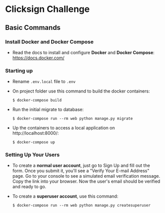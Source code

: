 # Clicksign Challenge

## Basic Commands

### Install Docker and Docker Compose

-   Read the docs to install and configure **Docker** and **Docker Compose**:
    https://docs.docker.com/

### Starting up

-   Rename `.env.local` file to `.env`

-   On project folder use this command to build the docker containers:

        $ docker-compose build

-   Run the initial migrate to database:

        $ docker-compose run --rm web python manage.py migrate

-   Up the containers to access a local application on http://localhost:8000/:

        $ docker-compose up

### Setting Up Your Users

-   To create a **normal user account**, just go to Sign Up and fill out the form. Once you submit it, you'll see a "Verify Your E-mail Address" page. Go to your console to see a simulated email verification message. Copy the link into your browser. Now the user's email should be verified and ready to go.

-   To create a **superuser account**, use this command:

        $ docker-compose run --rm web python manage.py createsuperuser
